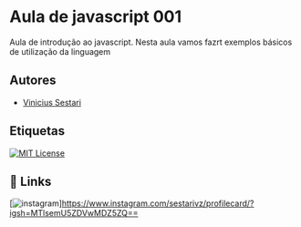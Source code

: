 
# Aula de javascript 001

Aula de introdução ao javascript. Nesta aula vamos fazrt exemplos básicos de utilização da linguagem


## Autores

- [Vinicius Sestari](https://www.github.com/ViniSestari)


## Etiquetas


[![MIT License](https://img.shields.io/badge/License-MIT-green.svg)](https://choosealicense.com/licenses/mit/)


## 🔗 Links

[![instagram](https://img.shields.io/badge/instagram-1DA1F2?style=for-the-badge&logo=twitter&logoColor=white)]https://www.instagram.com/sestarivz/profilecard/?igsh=MTlsemU5ZDVwMDZ5ZQ==

